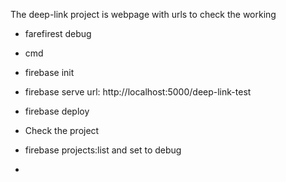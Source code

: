 The deep-link project is webpage with urls to check the working 
- farefirest debug
- cmd
- firebase init
- firebase serve
url: http://localhost:5000/deep-link-test 
- firebase deploy


- Check the project 
- firebase projects:list  and set to debug
- 